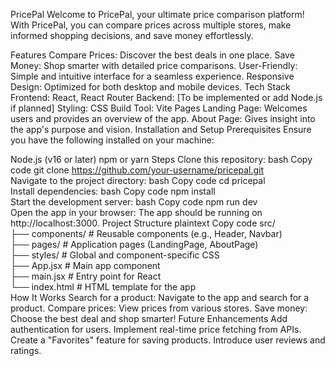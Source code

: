 PricePal
Welcome to PricePal, your ultimate price comparison platform! With PricePal, you can compare prices across multiple stores, make informed shopping decisions, and save money effortlessly.

Features
Compare Prices: Discover the best deals in one place.
Save Money: Shop smarter with detailed price comparisons.
User-Friendly: Simple and intuitive interface for a seamless experience.
Responsive Design: Optimized for both desktop and mobile devices.
Tech Stack
Frontend: React, React Router
Backend: [To be implemented or add Node.js if planned]
Styling: CSS
Build Tool: Vite
Pages
Landing Page: Welcomes users and provides an overview of the app.
About Page: Gives insight into the app's purpose and vision.
Installation and Setup
Prerequisites
Ensure you have the following installed on your machine:

Node.js (v16 or later)
npm or yarn
Steps
Clone this repository:
bash
Copy code
git clone https://github.com/your-username/pricepal.git  
Navigate to the project directory:
bash
Copy code
cd pricepal  
Install dependencies:
bash
Copy code
npm install  
Start the development server:
bash
Copy code
npm run dev  
Open the app in your browser:
The app should be running on http://localhost:3000.
Project Structure
plaintext
Copy code
src/  
├── components/          # Reusable components (e.g., Header, Navbar)  
├── pages/               # Application pages (LandingPage, AboutPage)  
├── styles/              # Global and component-specific CSS  
├── App.jsx              # Main app component  
├── main.jsx             # Entry point for React  
└── index.html           # HTML template for the app  
How It Works
Search for a product: Navigate to the app and search for a product.
Compare prices: View prices from various stores.
Save money: Choose the best deal and shop smarter!
Future Enhancements
Add authentication for users.
Implement real-time price fetching from APIs.
Create a "Favorites" feature for saving products.
Introduce user reviews and ratings.
